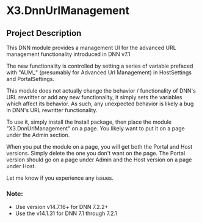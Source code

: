 # X3.DnnUrlManagement
## Project Description

This DNN module provides a management UI for the advanced URL management functionality introduced in DNN v7.1

The new functionality is controlled by setting a series of variable prefaced with "AUM_" (presumably for Advanced Url Management) in HostSettings and PortalSettings.

This module does not actually change the behavior / functionality of DNN's URL rewritter or add any new functionality, it simply sets the variables which affect its behavior.  As such, any unexpected behavior is likely a bug in DNN's URL rewritter functionality.

To use it, simply install the Install package, then place the module "X3.DnnUrlManagement" on a page. You likely want to put it on a page under the Admin section.

When you put the module on a page, you will get both the Portal and Host versions.  Simply delete the one you don't want on the page.  The Portal version should go on a page under Admin and the Host version on a page under Host.

Let me know if you experience any issues.

### Note:
* Use version v14.7.16+ for DNN 7.2.2+
* Use the v14.1.31 for DNN 7.1 through 7.2.1
